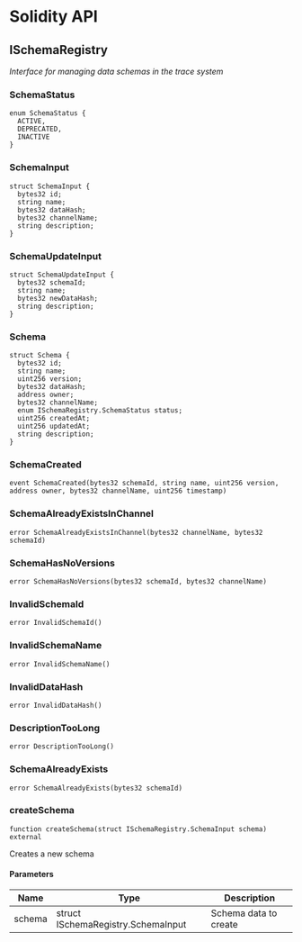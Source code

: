 # Solidity API

## ISchemaRegistry

_Interface for managing data schemas in the trace system_

### SchemaStatus

```solidity
enum SchemaStatus {
  ACTIVE,
  DEPRECATED,
  INACTIVE
}
```

### SchemaInput

```solidity
struct SchemaInput {
  bytes32 id;
  string name;
  bytes32 dataHash;
  bytes32 channelName;
  string description;
}
```

### SchemaUpdateInput

```solidity
struct SchemaUpdateInput {
  bytes32 schemaId;
  string name;
  bytes32 newDataHash;
  string description;
}
```

### Schema

```solidity
struct Schema {
  bytes32 id;
  string name;
  uint256 version;
  bytes32 dataHash;
  address owner;
  bytes32 channelName;
  enum ISchemaRegistry.SchemaStatus status;
  uint256 createdAt;
  uint256 updatedAt;
  string description;
}
```

### SchemaCreated

```solidity
event SchemaCreated(bytes32 schemaId, string name, uint256 version, address owner, bytes32 channelName, uint256 timestamp)
```

### SchemaAlreadyExistsInChannel

```solidity
error SchemaAlreadyExistsInChannel(bytes32 channelName, bytes32 schemaId)
```

### SchemaHasNoVersions

```solidity
error SchemaHasNoVersions(bytes32 schemaId, bytes32 channelName)
```

### InvalidSchemaId

```solidity
error InvalidSchemaId()
```

### InvalidSchemaName

```solidity
error InvalidSchemaName()
```

### InvalidDataHash

```solidity
error InvalidDataHash()
```

### DescriptionTooLong

```solidity
error DescriptionTooLong()
```

### SchemaAlreadyExists

```solidity
error SchemaAlreadyExists(bytes32 schemaId)
```

### createSchema

```solidity
function createSchema(struct ISchemaRegistry.SchemaInput schema) external
```

Creates a new schema

#### Parameters

| Name | Type | Description |
| ---- | ---- | ----------- |
| schema | struct ISchemaRegistry.SchemaInput | Schema data to create |


